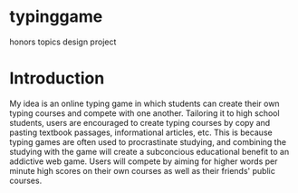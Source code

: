 # typinggame
honors topics design project

# Introduction

My idea is an online typing game in which students can create their own typing courses and compete with one another. Tailoring it to high school students, users are encouraged to create typing courses by copy and pasting textbook passages, informational articles, etc. This is because typing games are often used to procrastinate studying, and combining the studying with the game will create a subconcious educational benefit to an addictive web game. Users will compete by aiming for higher words per minute high scores on their own courses as well as their friends' public courses.